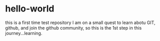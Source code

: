 # hello-world
this is a first time test repository
I am on a small quest to learn abotu GIT, github, and join the github community, so this is the 1st step in this journey...learning.
